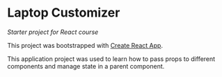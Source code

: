# Laptop Customizer
_Starter project for React course_

This project was bootstrapped with [Create React App](https://github.com/facebook/create-react-app).

This application project was used to learn how to pass props to different components and manage state in a parent component.
